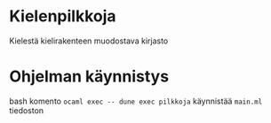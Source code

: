 # Kielenpilkkoja
Kielestä kielirakenteen muodostava kirjasto

# Ohjelman käynnistys
bash komento `ocaml exec -- dune exec pilkkoja` käynnistää `main.ml` tiedoston
